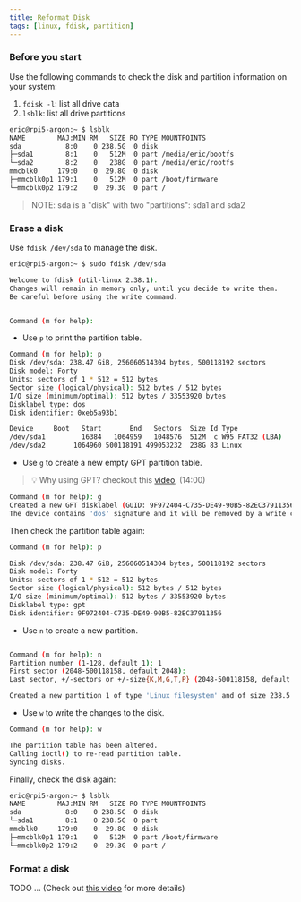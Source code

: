 ```yaml
---
title: Reformat Disk
tags: [linux, fdisk, partition]
---
```


### Before you start

Use the following commands to check the disk and partition information on your system:

1. `fdisk -l`: list all drive data
2. `lsblk`: list all drive partitions

```bash
eric@rpi5-argon:~ $ lsblk
NAME        MAJ:MIN RM   SIZE RO TYPE MOUNTPOINTS
sda           8:0    0 238.5G  0 disk
├─sda1        8:1    0   512M  0 part /media/eric/bootfs
└─sda2        8:2    0   238G  0 part /media/eric/rootfs
mmcblk0     179:0    0  29.8G  0 disk
├─mmcblk0p1 179:1    0   512M  0 part /boot/firmware
└─mmcblk0p2 179:2    0  29.3G  0 part /
```

> NOTE:
> sda is a "disk" with two "partitions": sda1 and sda2

### Erase a disk

Use `fdisk /dev/sda` to manage the disk.

```bash
eric@rpi5-argon:~ $ sudo fdisk /dev/sda

Welcome to fdisk (util-linux 2.38.1).
Changes will remain in memory only, until you decide to write them.
Be careful before using the write command.


Command (m for help):
```

- Use `p` to print the partition table.

```bash
Command (m for help): p
Disk /dev/sda: 238.47 GiB, 256060514304 bytes, 500118192 sectors
Disk model: Forty
Units: sectors of 1 * 512 = 512 bytes
Sector size (logical/physical): 512 bytes / 512 bytes
I/O size (minimum/optimal): 512 bytes / 33553920 bytes
Disklabel type: dos
Disk identifier: 0xeb5a93b1

Device     Boot   Start       End   Sectors  Size Id Type
/dev/sda1         16384   1064959   1048576  512M  c W95 FAT32 (LBA)
/dev/sda2       1064960 500118191 499053232  238G 83 Linux
```

- Use `g` to create a new empty GPT partition table.

> 💡 Why using GPT? checkout this [video](https://youtu.be/2Z6ouBYfZr8?si=571KVZmaDe5JTET6), (14:00)

```bash
Command (m for help): g
Created a new GPT disklabel (GUID: 9F972404-C735-DE49-90B5-82EC37911356).
The device contains 'dos' signature and it will be removed by a write command. See fdisk(8) man page and --wipe option for more details.
```

Then check the partition table again:

```bash
Command (m for help): p

Disk /dev/sda: 238.47 GiB, 256060514304 bytes, 500118192 sectors
Disk model: Forty
Units: sectors of 1 * 512 = 512 bytes
Sector size (logical/physical): 512 bytes / 512 bytes
I/O size (minimum/optimal): 512 bytes / 33553920 bytes
Disklabel type: gpt
Disk identifier: 9F972404-C735-DE49-90B5-82EC37911356
```

- Use `n` to create a new partition.

```bash

Command (m for help): n
Partition number (1-128, default 1): 1
First sector (2048-500118158, default 2048):
Last sector, +/-sectors or +/-size{K,M,G,T,P} (2048-500118158, default 500117503):

Created a new partition 1 of type 'Linux filesystem' and of size 238.5 GiB.
```

- Use `w` to write the changes to the disk.

```bash
Command (m for help): w

The partition table has been altered.
Calling ioctl() to re-read partition table.
Syncing disks.
```

Finally, check the disk again:

```bash
eric@rpi5-argon:~ $ lsblk
NAME        MAJ:MIN RM   SIZE RO TYPE MOUNTPOINTS
sda           8:0    0 238.5G  0 disk
└─sda1        8:1    0 238.5G  0 part
mmcblk0     179:0    0  29.8G  0 disk
├─mmcblk0p1 179:1    0   512M  0 part /boot/firmware
└─mmcblk0p2 179:2    0  29.3G  0 part /
```

### Format a disk

TODO ... (Check out [this video](https://youtu.be/2Z6ouBYfZr8?si=571KVZmaDe5JTET6) for more details)
